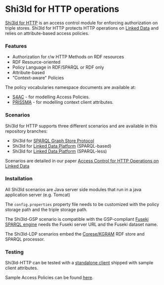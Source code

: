 Shi3ld for HTTP operations
===========

[Shi3ld for HTTP](http://wimmics.inria.fr/projects/shi3ld-ldp) is an access control module for enforcing authorization on triple stores. 
Shi3ld for HTTP protects HTTP operations on [Linked Data](linkeddata.org) and relies on attribute-based access policies.

### Features

* Authorization for r/w HTTP Methods on RDF resources
* RDF Resource-oriented
* Policy Language in RDF/SPARQL or RDF only
* Attribute-based
* "Context-aware" Policies

The policy vocabularies namespace documents are available at:
* [S4AC](http://ns.inria.fr/s4ac) - for modelling Access Policies.
* [PRISSMA](http://ns.inria.fr/prissma) - for modelling context client attributes. 

### Scenarios

Shi3ld for HTTP supports three different scenarios and are available in this repository branches:

* Shi3ld for [SPARQL Graph Store Protocol](http://www.w3.org/TR/sparql11-http-rdf-update/)
* Shi3ld for [Linked Data Platform](http://www.w3.org/TR/ldp-ucr/) (SPARQL-based)
* Shi3ld for [Linked Data Platform](http://www.w3.org/TR/ldp-ucr/) (SPARQL-less)

Scenarios are detailed in our paper [Access Control for HTTP Operations on Linked Data](http://hal.inria.fr/docs/00/81/50/67/PDF/eswc2013_shi3ld.pdf)
 

### Installation

All Shi3ld scenarios are Java server side modules that run in a java application server (e.g. Tomcat)

The `config.properties` property file needs to be customized with the policy storage path and the triple storage path. 

The Shi3ld-GSP scenario is compatible with the GSP-compliant [Fuseki SPARQL engine](http://jena.apache.org/documentation/serving_data/index.html) needs the Fuseki server URL and the Fuseki dataset name.

The Shi3ld-LDP scenarios embed the [Corese/KGRAM](http://wimmics.inria.fr/corese) RDF store and SPARQL processor.

### Testing

Shi3ld-HTTP can be tested with a [standalone client](file://localhost/Users/lcostabe/Documents/Thesis/shi3ld/website/shi3ld-ldp-old/shi3ld-test-policies.zip) shipped with sample client attributes.

Sample Access Policies can be found [here](file://localhost/Users/lcostabe/Documents/Thesis/shi3ld/website/shi3ld-ldp-old/shi3ld-test-policies.zip).
